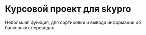 # Курсовой проект для skypro
Небольшая функция, для сортировки и вывода информации
об банковских переводах
